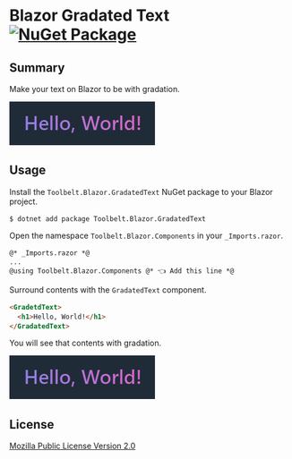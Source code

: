 ﻿# Blazor Gradated Text [![NuGet Package](https://img.shields.io/nuget/v/Toolbelt.Blazor.GradatedText.svg)](https://www.nuget.org/packages/Toolbelt.Blazor.GradatedText/)

## Summary

Make your text on Blazor to be with gradation.

![fig1](https://raw.githubusercontent.com/jsakamoto/Toolbelt.Blazor.GradatedText/main/.assets/fig.001.png)

## Usage

Install the `Toolbelt.Blazor.GradatedText` NuGet package to your Blazor project.

```shell
$ dotnet add package Toolbelt.Blazor.GradatedText
```

Open the namespace `Toolbelt.Blazor.Components` in your `_Imports.razor`.

```razor
@* _Imports.razor *@
...
@using Toolbelt.Blazor.Components @* 👈 Add this line *@
```

Surround contents with the `GradatedText` component.

```html
<GradetdText>
  <h1>Hello, World!</h1>
</GradatedText>
```

You will see that contents with gradation.

![fig1](https://raw.githubusercontent.com/jsakamoto/Toolbelt.Blazor.GradatedText/main/.assets/fig.001.png)


## License

[Mozilla Public License Version 2.0](https://raw.githubusercontent.com/jsakamoto/Toolbelt.Blazor.GradatedText/main/LICENSE)
